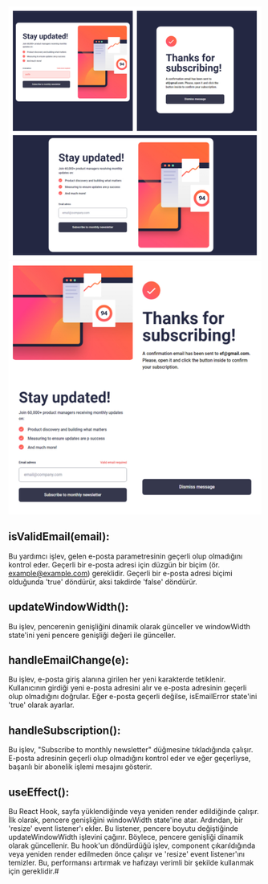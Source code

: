 ![Screenshot](./FotoJet.jpg)
![Mobile Screenshot](./FotoJet2.jpg)

## isValidEmail(email):
 Bu yardımcı işlev, gelen e-posta parametresinin geçerli olup olmadığını kontrol eder. Geçerli bir e-posta adresi için düzgün bir biçim (ör. example@example.com) gereklidir. Geçerli bir e-posta adresi biçimi olduğunda 'true' döndürür, aksi takdirde 'false' döndürür.

## updateWindowWidth(): 
Bu işlev, pencerenin genişliğini dinamik olarak günceller ve windowWidth state'ini yeni pencere genişliği değeri ile günceller.

## handleEmailChange(e):
 Bu işlev, e-posta giriş alanına girilen her yeni karakterde tetiklenir. Kullanıcının girdiği yeni e-posta adresini alır ve e-posta adresinin geçerli olup olmadığını doğrular. Eğer e-posta geçerli değilse, isEmailError state'ini 'true' olarak ayarlar.

## handleSubscription():
 Bu işlev, "Subscribe to monthly newsletter" düğmesine tıkladığında çalışır. E-posta adresinin geçerli olup olmadığını kontrol eder ve eğer geçerliyse, başarılı bir abonelik işlemi mesajını gösterir.

## useEffect():
 Bu React Hook, sayfa yüklendiğinde veya yeniden render edildiğinde çalışır. İlk olarak, pencere genişliğini windowWidth state'ine atar. Ardından, bir 'resize' event listener'ı ekler. Bu listener, pencere boyutu değiştiğinde updateWindowWidth işlevini çağırır. Böylece, pencere genişliği dinamik olarak güncellenir. Bu hook'un döndürdüğü işlev, component çıkarıldığında veya yeniden render edilmeden önce çalışır ve 'resize' event listener'ını temizler. Bu, performansı artırmak ve hafızayı verimli bir şekilde kullanmak için gereklidir.#
